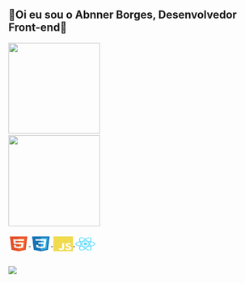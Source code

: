 ## 👋Oi eu sou o Abnner Borges, Desenvolvedor Front-end🚀


<div align="space-between" >
  <a href="https://github.com/AbnnerB">
  <img width='60%' height="180em" src="https://github-readme-stats.vercel.app/api?username=AbnnerB&show_icons=true&theme=dracula&include_all_commits=true&count_private=true"/>
  <img width='60%' height="180em" src="https://github-readme-stats.vercel.app/api/top-langs/?username=AbnnerB&layout=compact&langs_count=7&theme=dracula"/>
</div>

<div style="display: inline_block"><br>
  <img align="center" alt="Abnner-HTML" height="30" width="40" src="https://raw.githubusercontent.com/devicons/devicon/master/icons/html5/html5-original.svg">
  <img align="center" alt="Abnner-CSS" height="30" width="40" src="https://raw.githubusercontent.com/devicons/devicon/master/icons/css3/css3-original.svg">
  <img align="center" alt="Abnner-Js" height="30" width="40" src="https://raw.githubusercontent.com/devicons/devicon/master/icons/javascript/javascript-plain.svg">
  <img align="center" alt="Abnner-React" height="30" width="40" src="https://raw.githubusercontent.com/devicons/devicon/master/icons/react/react-original.svg">
</div>  

##

  
<a href="https://www.linkedin.com/in/abnner-borges-05a631255" target="_blank"><img src="https://img.shields.io/badge/-LinkedIn-%230077B5?style=for-the-badge&logo=linkedin&logoColor=white" target="_blank"></a> 
 
  

